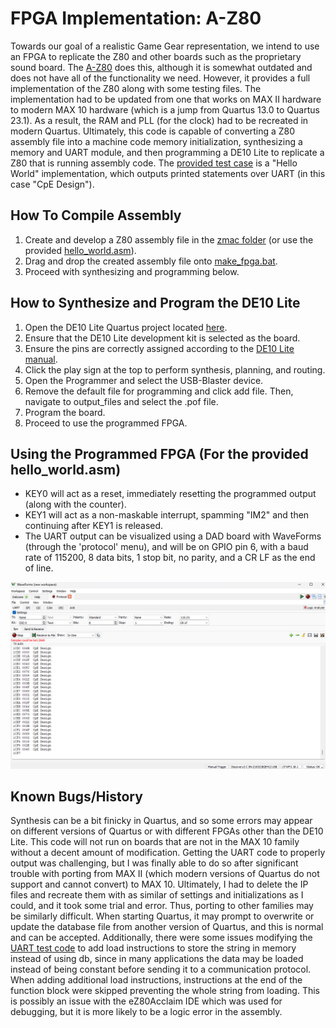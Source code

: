 # FPGA Implementation: A-Z80
Towards our goal of a realistic Game Gear representation, we intend to use an FPGA to replicate the Z80 and other boards such as the proprietary sound board. The [A-Z80](https://github.com/gdevic/A-Z80) does this, although it is somewhat outdated and does not have all of the functionality we need. However, it provides a full implementation of the Z80 along with some testing files. The implementation had to be updated from one that works on MAX II hardware to modern MAX 10 hardware (which is a jump from Quartus 13.0 to Quartus 23.1). As a result, the RAM and PLL (for the clock) had to be recreated in modern Quartus. Ultimately, this code is capable of converting a Z80 assembly file into a machine code memory initialization, synthesizing a memory and UART module, and then programming a DE10 Lite to replicate a Z80 that is running assembly code. The [provided test case](tools/zmac/hello_world.asm) is a "Hello World" implementation, which outputs printed statements over UART (in this case "CpE Design").

## How To Compile Assembly
1. Create and develop a Z80 assembly file in the [zmac folder](tools/zmac) (or use the provided [hello_world.asm](tools/zmac/hello_world.asm)).
2. Drag and drop the created assembly file onto [make_fpga.bat](tools/zmac/make_fpga.bat).
3. Proceed with synthesizing and programming below.

## How to Synthesize and Program the DE10 Lite
1. Open the DE10 Lite Quartus project located [here](host/basic_de1/basic_de1.qpf).
2. Ensure that the DE10 Lite development kit is selected as the board.
3. Ensure the pins are correctly assigned according to the [DE10 Lite manual](https://ftp.intel.com/Public/Pub/fpgaup/pub/Intel_Material/Boards/DE10-Lite/DE10_Lite_User_Manual.pdf).
4. Click the play sign at the top to perform synthesis, planning, and routing.
5. Open the Programmer and select the USB-Blaster device.
6. Remove the default file for programming and click add file. Then, navigate to output_files and select the .pof file.
7. Program the board.
8. Proceed to use the programmed FPGA.

## Using the Programmed FPGA (For the provided hello_world.asm)
- KEY0 will act as a reset, immediately resetting the programmed output (along with the counter).
- KEY1 will act as a non-maskable interrupt, spamming "IM2" and then continuing after KEY1 is released.
- The UART output can be visualized using a DAD board with WaveForms (through the 'protocol' menu), and will be on GPIO pin 6, with a baud rate of 115200, 8 data bits, 1 stop bit, no parity, and a CR LF as the end of line.

![UART Output](<README Images/UART.png>)

## Known Bugs/History
Synthesis can be a bit finicky in Quartus, and so some errors may appear on different versions of Quartus or with different FPGAs other than the DE10 Lite. This code will not run on boards that are not in the MAX 10 family without a decent amount of modification. Getting the UART code to properly output was challenging, but I was finally able to do so after significant trouble with porting from MAX II (which modern versions of Quartus do not support and cannot convert) to MAX 10. Ultimately, I had to delete the IP files and recreate them with as similar of settings and initializations as I could, and it took some trial and error. Thus, porting to other families may be similarly difficult. When starting Quartus, it may prompt to overwrite or update the database file from another version of Quartus, and this is normal and can be accepted.
   Additionally, there were some issues modifying the [UART test code](tools/zmac/hello_world.asm) to add load instructions to store the string in memory instead of using db, since in many applications the data may be loaded instead of being constant before sending it to a communication protocol. When adding additional load instructions, instructions at the end of the function block were skipped preventing the whole string from loading. This is possibly an issue with the eZ80Acclaim IDE which was used for debugging, but it is more likely to be a logic error in the assembly.


